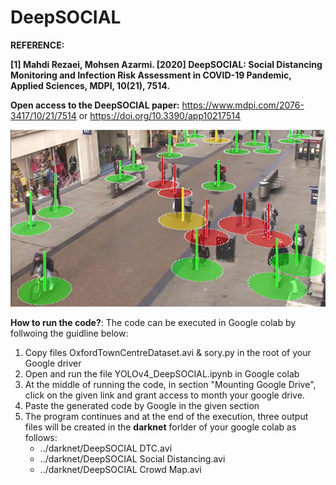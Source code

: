 # DeepSOCIAL
**REFERENCE:**

**[1] Mahdi Rezaei, Mohsen Azarmi. [2020] DeepSOCIAL: Social Distancing Monitoring and Infection Risk Assessment in COVID-19 Pandemic, Applied Sciences, MDPI, 10(21), 7514.** 

**Open access to the DeepSOCIAL paper:**
https://www.mdpi.com/2076-3417/10/21/7514 or https://doi.org/10.3390/app10217514

![](Images/SocialD-Violations.jpg)

**How to run the code?**:
The code can be executed in Google colab by follwoing the guidline below:
1. Copy files OxfordTownCentreDataset.avi & sory.py in the root of your Google driver
2. Open and run the file YOLOv4_DeepSOCIAL.ipynb in Google colab
3. At the middle of running the code, in section "Mounting Google Drive", click on the given link and grant access to month your google drive.
4. Paste the generated code by Google in the given section
5. The program continues and at the end of the execution, three output files will be created in the **darknet** forlder of your google colab as follows:
    * ../darknet/DeepSOCIAL DTC.avi
    * ../darknet/DeepSOCIAL Social Distancing.avi
    * ../darknet/DeepSOCIAL Crowd Map.avi
    
